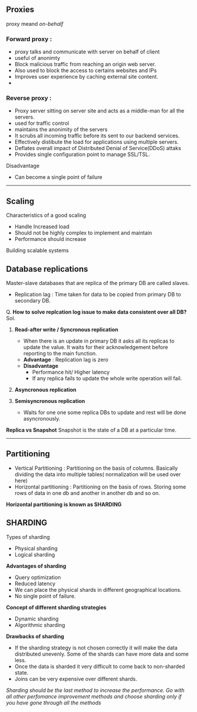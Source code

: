 ## Proxies
proxy meand *on-behalf*

### Forward proxy :
- proxy talks and communicate with server on behalf of client
- useful of anonimty
- Block malicious traffic from reaching an origin web server.
- Also used to block the access to certains websites and IPs
- Improves user experience by caching external site content.
- 

### Reverse proxy : 
- Proxy server sitting on server site and acts as a middle-man for all the servers.
- used for traffic control
- maintains the anonimity of the servers
- It scrubs all incoming traffic before its sent to our backend services.
- Effectively distibute the load for applications using multiple servers.
- Deflates overall impact of Distributed Denial of Service(DDoS) attaks
- Provides single configuration point to manage SSL/TSL.


Disadvantage
- Can become a single point of failure

---- 


## Scaling

Characteristics of a good scaling
- Handle Increased load
- Should not be highly complex to implement and maintain
- Performance should increase

Building scalable systems



## Database replications

Master-slave
databases that are replica of the primary DB are called slaves.

* Replication lag : Time taken for data to be copied from primary DB to secondary DB.

Q. **How to solve replcation log issue to make data consistent over all DB?**
Sol. 
1. **Read-after write / Syncronous replication**
   - When there is an update in primary DB it asks all its replicas to update the value. It waits for their acknowledgement before reporting to the main function.
   - **Advantage** : Replication lag is zero
   - **Disadvantage** 
     - Performance hit/ Higher latency
     - If any replica fails to update the whole write operation will fail.
2. **Asyncronous replication**

3. **Semisyncronous replication**
   - Waits for one one some replica DBs to update and rest will be done asyncronously.


**Replica vs Snapshot**
Snapshot is the state of a DB at a particular time.


---- 
## Partitioning

- Vertical Partitioning : Partitioning on the basis of columns.
    Basically dividing the data into multiple tables( normalization will be used over here)
- Horizontal partitioning : Partitioning on the basis of rows.
    Storing some rows of data in one db and another in another db and so on.

**Horizontal partitioning is known as SHARDING**

## SHARDING
Types of sharding
- Physical sharding
- Logical sharding


**Advantages of sharding**
- Query optimization
- Reduced latency
- We can place the physical shards in different geographical locations.
- No single point of failure.

**Concept of different sharding strategies**
- Dynamic sharding
- Algorithmic sharding


**Drawbacks of sharding**
- If the sharding strategy is not chosen correctly it will make the data distributed unevenly. Some of the shards can have more data and some less.
- Once the data is sharded it very difficult to come back to non-sharded state.
- Joins can be very expensive over different shards.

*Sharding should be the last method to increase the performance. Go with all other perfomance improvement methods and choose sharding only if you have gone through all the methods*